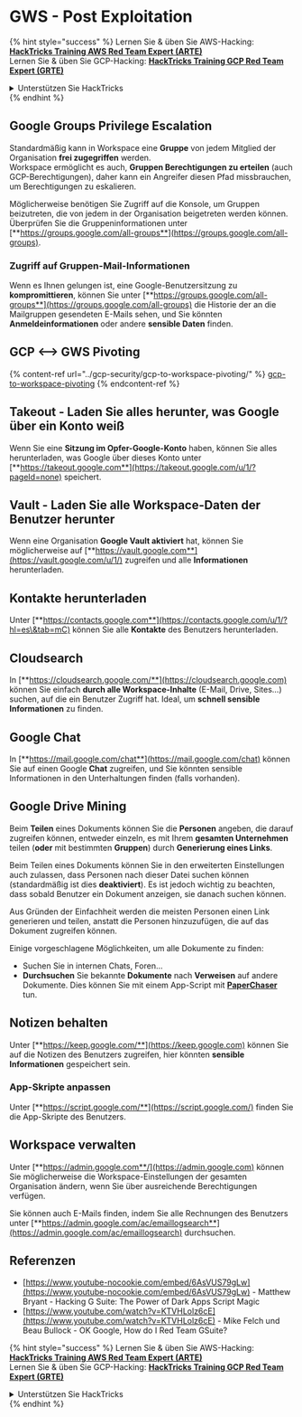 # GWS - Post Exploitation

{% hint style="success" %}
Lernen Sie & üben Sie AWS-Hacking:<img src="/.gitbook/assets/image.png" alt="" data-size="line">[**HackTricks Training AWS Red Team Expert (ARTE)**](https://training.hacktricks.xyz/courses/arte)<img src="/.gitbook/assets/image.png" alt="" data-size="line">\
Lernen Sie & üben Sie GCP-Hacking: <img src="/.gitbook/assets/image (2).png" alt="" data-size="line">[**HackTricks Training GCP Red Team Expert (GRTE)**<img src="/.gitbook/assets/image (2).png" alt="" data-size="line">](https://training.hacktricks.xyz/courses/grte)

<details>

<summary>Unterstützen Sie HackTricks</summary>

* Überprüfen Sie die [**Abonnementpläne**](https://github.com/sponsors/carlospolop)!
* **Treten Sie der** 💬 [**Discord-Gruppe**](https://discord.gg/hRep4RUj7f) oder der [**Telegram-Gruppe**](https://t.me/peass) bei oder **folgen** Sie uns auf **Twitter** 🐦 [**@hacktricks\_live**](https://twitter.com/hacktricks\_live)**.**
* **Teilen Sie Hacking-Tricks, indem Sie PRs an die** [**HackTricks**](https://github.com/carlospolop/hacktricks) und [**HackTricks Cloud**](https://github.com/carlospolop/hacktricks-cloud) Github-Repositorys senden.

</details>
{% endhint %}

## Google Groups Privilege Escalation

Standardmäßig kann in Workspace eine **Gruppe** von jedem Mitglied der Organisation **frei zugegriffen** werden.\
Workspace ermöglicht es auch, **Gruppen Berechtigungen zu erteilen** (auch GCP-Berechtigungen), daher kann ein Angreifer diesen Pfad missbrauchen, um Berechtigungen zu eskalieren.

Möglicherweise benötigen Sie Zugriff auf die Konsole, um Gruppen beizutreten, die von jedem in der Organisation beigetreten werden können. Überprüfen Sie die Gruppeninformationen unter [**https://groups.google.com/all-groups**](https://groups.google.com/all-groups).

### Zugriff auf Gruppen-Mail-Informationen

Wenn es Ihnen gelungen ist, eine Google-Benutzersitzung zu **kompromittieren**, können Sie unter [**https://groups.google.com/all-groups**](https://groups.google.com/all-groups) die Historie der an die Mailgruppen gesendeten E-Mails sehen, und Sie könnten **Anmeldeinformationen** oder andere **sensible Daten** finden.

## GCP <--> GWS Pivoting

{% content-ref url="../gcp-security/gcp-to-workspace-pivoting/" %}
[gcp-to-workspace-pivoting](../gcp-security/gcp-to-workspace-pivoting/)
{% endcontent-ref %}

## Takeout - Laden Sie alles herunter, was Google über ein Konto weiß

Wenn Sie eine **Sitzung im Opfer-Google-Konto** haben, können Sie alles herunterladen, was Google über dieses Konto unter [**https://takeout.google.com**](https://takeout.google.com/u/1/?pageId=none) speichert.

## Vault - Laden Sie alle Workspace-Daten der Benutzer herunter

Wenn eine Organisation **Google Vault aktiviert** hat, können Sie möglicherweise auf [**https://vault.google.com**](https://vault.google.com/u/1/) zugreifen und alle **Informationen** herunterladen.

## Kontakte herunterladen

Unter [**https://contacts.google.com**](https://contacts.google.com/u/1/?hl=es\&tab=mC) können Sie alle **Kontakte** des Benutzers herunterladen.

## Cloudsearch

In [**https://cloudsearch.google.com/**](https://cloudsearch.google.com) können Sie einfach **durch alle Workspace-Inhalte** (E-Mail, Drive, Sites...) suchen, auf die ein Benutzer Zugriff hat. Ideal, um **schnell sensible Informationen** zu finden.

## Google Chat

In [**https://mail.google.com/chat**](https://mail.google.com/chat) können Sie auf einen Google **Chat** zugreifen, und Sie könnten sensible Informationen in den Unterhaltungen finden (falls vorhanden).

## Google Drive Mining

Beim **Teilen** eines Dokuments können Sie die **Personen** angeben, die darauf zugreifen können, entweder einzeln, es mit Ihrem **gesamten Unternehmen** teilen (**oder** mit bestimmten **Gruppen**) durch **Generierung eines Links**.

Beim Teilen eines Dokuments können Sie in den erweiterten Einstellungen auch zulassen, dass Personen nach dieser Datei suchen können (standardmäßig ist dies **deaktiviert**). Es ist jedoch wichtig zu beachten, dass sobald Benutzer ein Dokument anzeigen, sie danach suchen können.

Aus Gründen der Einfachheit werden die meisten Personen einen Link generieren und teilen, anstatt die Personen hinzuzufügen, die auf das Dokument zugreifen können.

Einige vorgeschlagene Möglichkeiten, um alle Dokumente zu finden:

* Suchen Sie in internen Chats, Foren...
* **Durchsuchen** Sie bekannte **Dokumente** nach **Verweisen** auf andere Dokumente. Dies können Sie mit einem App-Script mit [**PaperChaser**](https://github.com/mandatoryprogrammer/PaperChaser) tun.

## **Notizen behalten**

Unter [**https://keep.google.com/**](https://keep.google.com) können Sie auf die Notizen des Benutzers zugreifen, hier könnten **sensible Informationen** gespeichert sein.

### App-Skripte anpassen

Unter [**https://script.google.com/**](https://script.google.com/) finden Sie die App-Skripte des Benutzers.

## **Workspace verwalten**

Unter [**https://admin.google.com**/](https://admin.google.com) können Sie möglicherweise die Workspace-Einstellungen der gesamten Organisation ändern, wenn Sie über ausreichende Berechtigungen verfügen.

Sie können auch E-Mails finden, indem Sie alle Rechnungen des Benutzers unter [**https://admin.google.com/ac/emaillogsearch**](https://admin.google.com/ac/emaillogsearch) durchsuchen.

## Referenzen

* [https://www.youtube-nocookie.com/embed/6AsVUS79gLw](https://www.youtube-nocookie.com/embed/6AsVUS79gLw) - Matthew Bryant - Hacking G Suite: The Power of Dark Apps Script Magic
* [https://www.youtube.com/watch?v=KTVHLolz6cE](https://www.youtube.com/watch?v=KTVHLolz6cE) - Mike Felch und Beau Bullock - OK Google, How do I Red Team GSuite?

{% hint style="success" %}
Lernen Sie & üben Sie AWS-Hacking:<img src="/.gitbook/assets/image.png" alt="" data-size="line">[**HackTricks Training AWS Red Team Expert (ARTE)**](https://training.hacktricks.xyz/courses/arte)<img src="/.gitbook/assets/image.png" alt="" data-size="line">\
Lernen Sie & üben Sie GCP-Hacking: <img src="/.gitbook/assets/image (2).png" alt="" data-size="line">[**HackTricks Training GCP Red Team Expert (GRTE)**<img src="/.gitbook/assets/image (2).png" alt="" data-size="line">](https://training.hacktricks.xyz/courses/grte)

<details>

<summary>Unterstützen Sie HackTricks</summary>

* Überprüfen Sie die [**Abonnementpläne**](https://github.com/sponsors/carlospolop)!
* **Treten Sie der** 💬 [**Discord-Gruppe**](https://discord.gg/hRep4RUj7f) oder der [**Telegram-Gruppe**](https://t.me/peass) bei oder **folgen** Sie uns auf **Twitter** 🐦 [**@hacktricks\_live**](https://twitter.com/hacktricks\_live)**.**
* **Teilen Sie Hacking-Tricks, indem Sie PRs an die** [**HackTricks**](https://github.com/carlospolop/hacktricks) und [**HackTricks Cloud**](https://github.com/carlospolop/hacktricks-cloud) Github-Repositorys senden.

</details>
{% endhint %}
